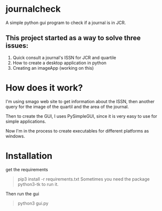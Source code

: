 # journalcheck
A simple python gui program to check if a journal is in JCR.

## This project started as a way to solve three issues:
1. Quick consult a journal's ISSN for JCR and quartile
1. How to create a desktop application in python
1. Creating an imageApp (working on this)

# How does it work?
I'm using smago web site to get information about the ISSN, then another query
for the image of the quartil and the area of the journal.

Then to create the GUI, I uses PySimpleGUI, since it is very easy to use for
simple applications.

Now I'm in the process to create executables for different platforms as windows.

# Installation 
get the requirements
> pip3 install -r requirements.txt
Sometimes you need the package python3-tk to run it.

Then run the gui
> python3 gui.py
